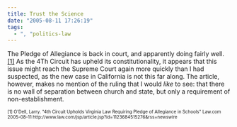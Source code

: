 ```yaml
---
title: Trust the Science
date: "2005-08-11 17:26:19"
tags:
  - ", "politics-law
---
```

<p>The Pledge of Allegiance is back in court, and apparently doing fairly well.<a href="http://www.law.com/jsp/article.jsp?id=1123684515276&rss=newswire">[1]</a> As the 4Th Circuit has upheld its constitutionality, it appears that this issue might reach the Supreme Court again more quickly than I had suspected, as the new case in California is not this far along. The article, however, makes no mention of the ruling that I would <em>like</em> to see: that there is no wall of separation between church and state, but only a requirement of non-establishment.</p>  <font size="-2"> [1] O'Dell, Larry.  "4th Circuit Upholds Virginia Law Requiring Pledge of Allegiance in Schools" Law.com 2005-08-11 http://www.law.com/jsp/article.jsp?id=1123684515276&rss=newswire </font>

